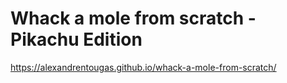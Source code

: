 # Whack a mole from scratch - Pikachu Edition

https://alexandrentougas.github.io/whack-a-mole-from-scratch/ 
